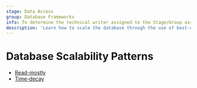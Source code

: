 ```yaml
---
stage: Data Access
group: Database Frameworks
info: To determine the technical writer assigned to the Stage/Group associated with this page, see https://handbook.gitlab.com/handbook/product/ux/technical-writing/#assignments
description: 'Learn how to scale the database through the use of best-of-class database scalability patterns'
---
```


# Database Scalability Patterns

- [Read-mostly](read_mostly.md)
- [Time-decay](time_decay.md)
